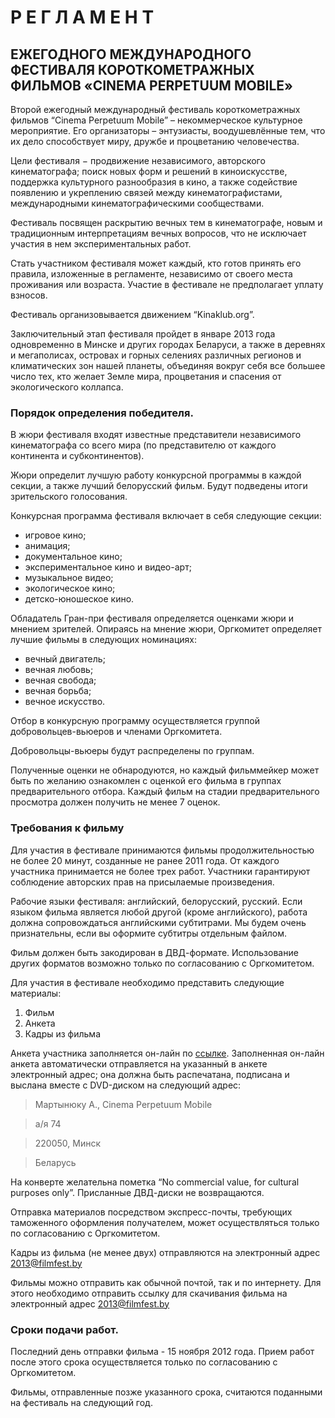 Р Е Г Л А М Е Н Т 
===================
ЕЖЕГОДНОГО МЕЖДУНАРОДНОГО ФЕСТИВАЛЯ  КОРОТКОМЕТРАЖНЫХ ФИЛЬМОВ «CINEMA PERPETUUM MOBILE» 
---------------

Второй ежегодный международный фестиваль короткометражных фильмов “Cinema Perpetuum Mobile” – некоммерческое культурное мероприятие. Его организаторы – энтузиасты, воодушевлённые тем, что их дело способствует миру, дружбе и процветанию человечества. 

Цели фестиваля − продвижение независимого, авторского кинематографа; поиск новых форм и решений в киноискусстве, поддержка культурного разнообразия в кино, а также содействие появлению и укреплению связей между кинематографистами, международными кинематографическими сообществами.

Фестиваль посвящен раскрытию вечных тем в кинематографе, новым и традиционным интерпретациям вечных вопросов, что не исключает участия в нем экспериментальных работ.

Стать участником фестиваля может каждый, кто готов принять его правила, изложенные в регламенте, независимо от своего места проживания или возраста. Участие в фестивале не предполагает уплату взносов.

Фестиваль организовывается движением “Kinaklub.org”.

Заключительный этап фестиваля пройдет в январе 2013 года одновременно в Минске и других городах Беларуси, а также в деревнях и мегаполисах, островах и горных селениях различных регионов и климатических зон нашей планеты, объединяя вокруг себя все большее число тех, кто желает Земле мира, процветания и спасения от экологического коллапса.

### Порядок определения победителя.

В жюри фестиваля входят известные представители независимого кинематографа со всего мира (по представителю от каждого континента и субконтинентов). 

Жюри определит лучшую работу конкурсной программы в каждой секции, а также лучший белорусский фильм. Будут подведены итоги зрительского голосования.

Конкурсная программа фестиваля включает в себя следующие секции:

* игровое кино;
* анимация;
* документальное кино; 
* экспериментальное кино и видео-арт; 
* музыкальное видео;
* экологическое кино;
* детско-юношеское кино.

Обладатель Гран-при фестиваля определяется оценками жюри и мнением зрителей.
Опираясь на мнение жюри, Оргкомитет определяет лучшие фильмы в следующих номинациях:

* вечный двигатель;
* вечная любовь;
* вечная свобода;
* вечная борьба;
* вечное искусство.

Отбор в конкурсную программу осуществляется группой добровольцев-вьюеров и членами Оргкомитета. 

Добровольцы-вьюеры будут распределены по группам. 

Полученные оценки не обнародуются, но каждый фильммейкер может быть по желанию ознакомлен с оценкой его фильма в группах предварительного отбора. 
Каждый фильм на стадии предварительного просмотра должен получить не менее 7 оценок.

### Требования к фильму

Для участия в фестивале принимаются фильмы продолжительностью не более 20 минут, созданные не ранее 2011 года. От каждого участника принимается не более трех работ. Участники  гарантируют соблюдение авторских прав на присылаемые произведения.

Рабочие языки фестиваля: английский, белорусский, русский. Если языком фильма является любой другой (кроме английского), работа должна сопровождаться английскими субтитрами. Мы будем очень признательны, если вы оформите субтитры отдельным файлом.

Фильм должен быть закодирован в ДВД-формате. Использование других форматов возможно только по согласованию с Оргкомитетом.

Для участия в фестивале необходимо представить следующие материалы:

1. Фильм 
2. Анкета
3. Кадры из фильма 

Анкета участника заполняется он-лайн по [ссылке]( http://filmfest.by/2013/submit/ ). Заполненная он-лайн анкета автоматически отправляется на указанный в анкете электронный адрес; она должна быть распечатана, подписана и выслана вместе с DVD-диском на следующий адрес:  

>Мартынюку А., Cinema Perpetuum Mobile

>a/я 74

>220050, Минск

>Беларусь

На конверте желательна пометка “No commercial value, for cultural purposes only”. Присланные ДВД-диски не возвращаются.

Отправка материалов посредством экспресс-почты, требующих таможенного оформления получателем, может осуществляться только по согласованию с Оргкомитетом.

Кадры из фильма (не менее двух) отправляются на электронный адрес 2013@filmfest.by

Фильмы можно отправить как обычной почтой, так и по интернету. Для этого необходимо отправить ссылку для скачивания фильма на электронный адрес 2013@filmfest.by 

### Сроки подачи работ.

Последний день отправки фильма - 15 ноября 2012 года. Прием работ после этого срока осуществляется только по согласованию с Оргкомитетом.

Фильмы, отправленные позже указанного срока, считаются поданными на фестиваль на следующий год.
